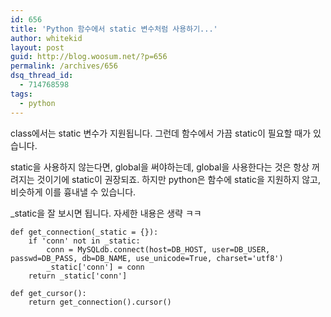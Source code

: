```yaml
---
id: 656
title: 'Python 함수에서 static 변수처럼 사용하기...'
author: whitekid
layout: post
guid: http://blog.woosum.net/?p=656
permalink: /archives/656
dsq_thread_id:
  - 714768598
tags:
  - python
---
```

class에서는 static 변수가 지원됩니다. 그런데 함수에서 가끔 static이 필요할 때가 있습니다.

static을 사용하지 않는다면, global을 써야하는데, global을 사용한다는 것은 항상 꺼려지는 것이기에 static이 권장되죠. 하지만 python은 함수에 static을 지원하지 않고, 비슷하게 이를 흉내낼 수 있습니다.

_static을 잘 보시면 됩니다. 자세한 내용은 생략 ㅋㅋ

    def get_connection(_static = {}):
        if 'conn' not in _static:
            conn = MySQLdb.connect(host=DB_HOST, user=DB_USER, passwd=DB_PASS, db=DB_NAME, use_unicode=True, charset='utf8')
            _static['conn'] = conn
        return _static['conn']

    def get_cursor():
        return get_connection().cursor()
